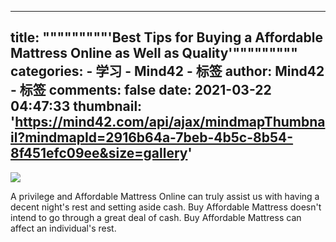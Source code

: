 
---
title: """""""""'Best Tips for Buying a Affordable Mattress Online as Well as Quality'"""""""""
categories: 
    - 学习
    - Mind42 - 标签
author: Mind42 - 标签
comments: false
date: 2021-03-22 04:47:33
thumbnail: 'https://mind42.com/api/ajax/mindmapThumbnail?mindmapId=2916b64a-7beb-4b5c-8b54-8f451efc09ee&size=gallery'
---

<div>   
<img src="https://mind42.com/api/ajax/mindmapThumbnail?mindmapId=2916b64a-7beb-4b5c-8b54-8f451efc09ee&size=gallery" referrerpolicy="no-referrer"><p>
                    A privilege and Affordable Mattress Online can truly assist us with having a decent night's rest and setting aside cash. Buy Affordable Mattress doesn't intend to go through a great deal of cash. Buy Affordable Mattress can affect an individual's rest.                </p>  
</div>
            
